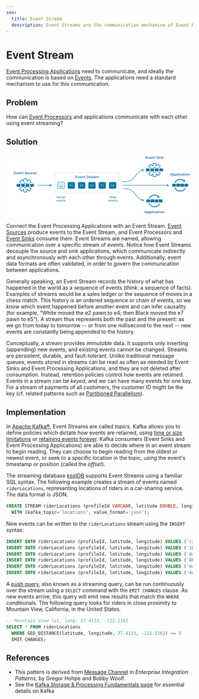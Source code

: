 ```yaml
---
seo:
  title: Event Stream
  description: Event Streams are the communication mechanism of Event Processing Applications. You can connect Event Processing Applications together using an Event Stream. Event Streams are often named and contain Events of a well-known format.
---
```

# Event Stream
[Event Processing Applications](../event-processing/event-processing-application.md) need to communicate, and ideally the communication is based on [Events](../event/event.md). The applications need a standard mechanism to use for this communication.

## Problem
How can [Event Processors](../event-processing/event-processor.md) and applications communicate with each other using event streaming?

## Solution
![event-stream](../img/event-stream.svg)

Connect the Event Processing Applications with an Event Stream. [Event Sources](../event-source/event-source.md) produce events to the Event Stream, and Event Processors and [Event Sinks](../event-sink/event-sink.md) consume them. Event Streams are named, allowing communication over a specific stream of events. Notice how Event Streams decouple the source and sink applications, which communicate indirectly and asynchronously with each other through events. Additionally, event data formats are often validated, in order to govern the communication between applications.

Generally speaking, an Event Stream records the history of what has happened in the world as a sequence of events (think: a sequence of facts). Examples of streams would be a sales ledger or the sequence of moves in a chess match. This history is an ordered sequence or chain of events, so we know which event happened before another event and can infer causality (for example, “White moved the e2 pawn to e4; then Black moved the e7 pawn to e5”). A stream thus represents both the past and the present: as we go from today to tomorrow -- or from one millisecond to the next -- new events are constantly being appended to the history.

Conceptually, a stream provides _immutable_ data. It supports only inserting (appending) new events, and existing events cannot be changed. Streams are persistent, durable, and fault-tolerant. Unlike traditional message queues, events stored in streams can be read as often as needed by Event Sinks and Event Processing Applications, and they are not deleted after consumption. Instead, retention policies control how events are retained. Events in a stream can be _keyed_, and we can have many events for one key. For a stream of payments of all customers, the customer ID might be the key (cf. related patterns such as [Partitioned Parallelism](../event-stream/partitioned-parallelism.md)).

## Implementation
In [Apache Kafka®](/learn-kafka/apache-kafka/intro/), Event Streams are called _topics_. Kafka allows you to define policies which dictate how events are retained, using [time or size limitations](../event-storage/limited-retention-event-stream.md) or [retaining events forever](../event-storage/infinite-retention-event-stream.md). Kafka consumers (Event Sinks and Event Processing Applications) are able to decide where in an event stream to begin reading. They can choose to begin reading from the oldest or newest event, or seek to a specific location in the topic, using the event's timestamp or position (called the _offset_).

The streaming database [ksqlDB](https://ksqldb.io/) supports Event Streams using a familiar SQL syntax. The following example creates a stream of events named `riderLocations`, representing locations of riders in a car-sharing service. The data format is JSON.
```sql
CREATE STREAM riderLocations (profileId VARCHAR, latitude DOUBLE, longitude DOUBLE)
  WITH (kafka_topic='locations', value_format='json');
```

New events can be written to the `riderLocations` stream using the `INSERT` syntax:
```sql
INSERT INTO riderLocations (profileId, latitude, longitude) VALUES ('c2309eec', 37.7877, -122.4205);
INSERT INTO riderLocations (profileId, latitude, longitude) VALUES ('18f4ea86', 37.3903, -122.0643);
INSERT INTO riderLocations (profileId, latitude, longitude) VALUES ('4ab5cbad', 37.3952, -122.0813);
INSERT INTO riderLocations (profileId, latitude, longitude) VALUES ('8b6eae59', 37.3944, -122.0813);
INSERT INTO riderLocations (profileId, latitude, longitude) VALUES ('4a7c7b41', 37.4049, -122.0822);
INSERT INTO riderLocations (profileId, latitude, longitude) VALUES ('4ddad000', 37.7857, -122.4011);
```

A [push query](https://docs.ksqldb.io/en/latest/concepts/queries/#push), also known as a streaming query, can be run continuously over the stream using a `SELECT` command with the `EMIT CHANGES` clause. As new events arrive, this query will emit new results that match the `WHERE` conditionals. The following query looks for riders in close proximity to Mountain View, California, in the United States.
```sql
-- Mountain View lat, long: 37.4133, -122.1162
SELECT * FROM riderLocations
  WHERE GEO_DISTANCE(latitude, longitude, 37.4133, -122.1162) <= 5
  EMIT CHANGES;
```

## References
* This pattern is derived from [Message Channel](https://www.enterpriseintegrationpatterns.com/patterns/messaging/MessageChannel.html) in _Enterprise Integration Patterns_, by Gregor Hohpe and Bobby Woolf.
* See the [Kafka Storage & Processing Fundamentals page](/learn/kafka-storage-and-processing/) for essential details on Kafka 
